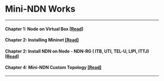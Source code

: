  # Mini-NDN Works 
 ***
 
 #### Chapter 1: Node on Virtual Box [[Read]](https://github.com/syaifulahdan/Mini-NDN-Work/blob/main/Chapter-1.md)
 #### Chapter 2: Installing Mininet [[Read]](https://github.com/syaifulahdan/Mini-NDN-Work/blob/main/Chapter-3.md)  
 #### Chapter 2: Install NDN on Node - NDN-RG ( ITB, UTI, TEL-U, LIPI, ITTJ) [[Read]](https://github.com/syaifulahdan/Mini-NDN-Work/blob/main/Chapter-2.md)
 #### Chapter 4: Mini-NDN Custom Topology [[Read]](https://github.com/syaifulahdan/Mini-NDN-Work/blob/main/Chapter-3.md)  
 *** 
